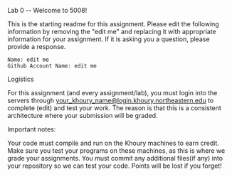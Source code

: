 Lab 0 -- Welcome to 5008!

This is the starting readme for this assignment. Please edit the following information by removing the "edit me" and replacing it with appropriate information for your assignment. If it is asking you a question, please provide a response. 

    Name: edit me
    Github Account Name: edit me
    
Logistics

For this assignment (and every assignment/lab), you must login into the servers through your_khoury_name@login.khoury.northeastern.edu to complete (edit) and test your work. The reason is that this is a consistent architecture where your submission will be graded.

Important notes:

Your code must compile and run on the Khoury machines to earn credit. Make sure you test your programs on these machines, as this is where we grade your assignments.
You must commit any additional files(if any) into your repository so we can test your code.
Points will be lost if you forget!
    
